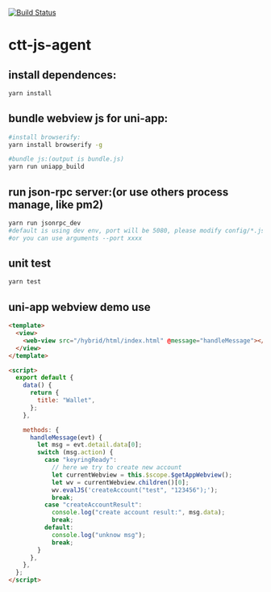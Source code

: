 [![Build Status](https://travis-ci.com/CTT-block-chain/ctt-js-agent.svg?branch=master)](https://travis-ci.com/CTT-block-chain/ctt-js-agent)

# ctt-js-agent

## install dependences:

```bash
yarn install
```

## bundle webview js for uni-app:

```bash
#install browserify:
yarn install browserify -g

#bundle js:(output is bundle.js)
yarn run uniapp_build
```

## run json-rpc server:(or use others process manage, like pm2)

```bash
yarn run jsonrpc_dev
#default is using dev env, port will be 5080, please modify config/*.json
#or you can use arguments --port xxxx
```

## unit test

```bash
yarn test
```

## uni-app webview demo use

```html
<template>
  <view>
    <web-view src="/hybrid/html/index.html" @message="handleMessage"></web-view>
  </view>
</template>

<script>
  export default {
    data() {
      return {
        title: "Wallet",
      };
    },

    methods: {
      handleMessage(evt) {
        let msg = evt.detail.data[0];
        switch (msg.action) {
          case "keyringReady":
            // here we try to create new account
            let currentWebview = this.$scope.$getAppWebview();
            let wv = currentWebview.children()[0];
            wv.evalJS('createAccount("test", "123456");');
            break;
          case "createAccountResult":
            console.log("create account result:", msg.data);
            break;
          default:
            console.log("unknow msg");
            break;
        }
      },
    },
  };
</script>
```
